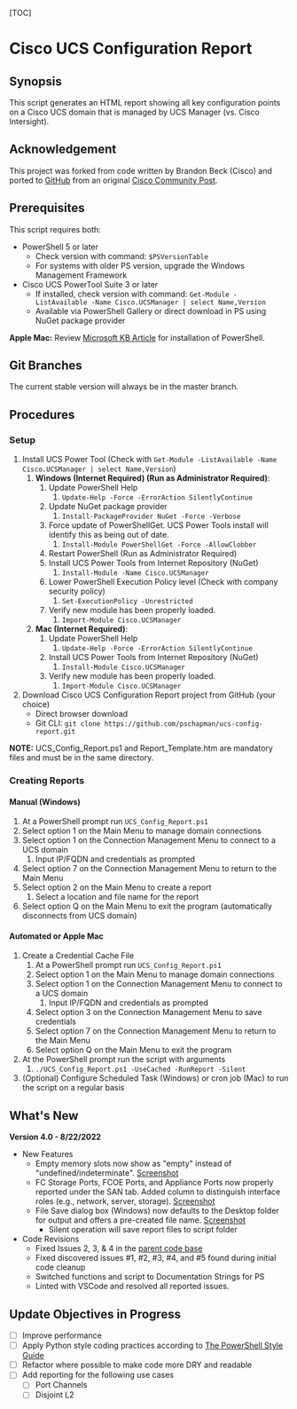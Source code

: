 [TOC]

# Cisco UCS Configuration Report
## Synopsis
This script generates an HTML report showing all key configuration points on a Cisco UCS domain that is managed by UCS Manager (vs. Cisco Intersight).

## Acknowledgement
This project was forked from code written by Brandon Beck (Cisco) and ported to [GitHub][4] from an original [Cisco Community Post][5].

## Prerequisites
This script requires both:
- PowerShell 5 or later
  - Check version with command: `$PSVersionTable`
  - For systems with older PS version, upgrade the Windows Management Framework
- Cisco UCS PowerTool Suite 3 or later
  - If installed, check version with command: `Get-Module -ListAvailable -Name Cisco.UCSManager | select Name,Version`
  - Available via PowerShell Gallery or direct download in PS using NuGet package provider

**Apple Mac:** Review [Microsoft KB Article][1] for installation of PowerShell.

## Git Branches
The current stable version will always be in the master branch.

## Procedures
### Setup
1. Install UCS Power Tool (Check with `Get-Module -ListAvailable -Name Cisco.UCSManager | select Name,Version`)
   1. **Windows (Internet Required) (Run as Administrator Required)**:
      1. Update PowerShell Help
         1. `Update-Help -Force -ErrorAction SilentlyContinue`
      2. Update NuGet package provider
         1. `Install-PackageProvider NuGet -Force -Verbose`
      3. Force update of PowerShellGet. UCS Power Tools install will identify this as being out of date.
         1. `Install-Module PowerShellGet -Force -AllowClobber`
      4. Restart PowerShell (Run as Administrator Required)
      5. Install UCS Power Tools from Internet Repository (NuGet)
         1. `Install-Module -Name Cisco.UCSManager`
      6. Lower PowerShell Execution Policy level (Check with company security policy)
         1. `Set-ExecutionPolicy -Unrestricted`
      7. Verify new module has been properly loaded.
         1. `Import-Module Cisco.UCSManager`
   2. **Mac (Internet Required)**:
      1. Update PowerShell Help
         1. `Update-Help -Force -ErrorAction SilentlyContinue`
      2. Install UCS Power Tools from Internet Repository (NuGet)
         1. `Install-Module Cisco.UCSManager`
      3. Verify new module has been properly loaded.
         1. `Import-Module Cisco.UCSManager`
2. Download Cisco UCS Configuration Report project from GitHub (your choice)
   - Direct browser download
   - Git CLI: `git clone https://github.com/pschapman/ucs-config-report.git`

**NOTE:** UCS_Config_Report.ps1 and Report_Template.htm are mandatory files and must be in the same directory.

### Creating Reports
#### Manual (Windows)
1. At a PowerShell prompt run `UCS_Config_Report.ps1`
2. Select option 1 on the Main Menu to manage domain connections
3. Select option 1 on the Connection Management Menu to connect to a UCS domain
   1. Input IP/FQDN and credentials as prompted
4. Select option 7 on the Connection Management Menu to return to the Main Menu
5. Select option 2 on the Main Menu to create a report
   1. Select a location and file name for the report
6. Select option Q on the Main Menu to exit the program (automatically disconnects from UCS domain)

#### Automated or Apple Mac
1. Create a Credential Cache File
   1. At a PowerShell prompt run `UCS_Config_Report.ps1`
   2. Select option 1 on the Main Menu to manage domain connections
   3. Select option 1 on the Connection Management Menu to connect to a UCS domain
      1. Input IP/FQDN and credentials as prompted
   4. Select option 3 on the Connection Management Menu to save credentials
   5. Select option 7 on the Connection Management Menu to return to the Main Menu
   6. Select option Q on the Main Menu to exit the program
2. At the PowerShell prompt run the script with arguments
   1. `./UCS_Config_Report.ps1 -UseCached -RunReport -Silent`
3. (Optional) Configure Scheduled Task (Windows) or cron job (Mac) to run the script on a regular basis

## What's New
**Version 4.0 - 8/22/2022**
- New Features
  - Empty memory slots now show as "empty" instead of "undefined/indeterminate". [Screenshot](DocImages/EmptyMemorySlots.png)
  - FC Storage Ports, FCOE Ports, and Appliance Ports now properly reported under the SAN tab. Added column to distinguish interface roles (e.g., network, server, storage). [Screenshot](DocImages/NewSANReporting.png)
  - File Save dialog box (Windows) now defaults to the Desktop folder for output and offers a pre-created file name. [Screenshot](DocImages/FileSaveDialog.png)
    - Silent operation will save report files to script folder
- Code Revisions
  - Fixed Issues 2, 3, & 4 in the [parent code base][4]
  - Fixed discovered issues #1, #2, #3, #4, and #5 found during initial code cleanup
  - Switched functions and script to Documentation Strings for PS
  - Linted with VSCode and resolved all reported issues.

## Update Objectives in Progress
- [ ] Improve performance
- [ ] Apply Python style coding practices according to [The PowerShell Style Guide][3]
- [ ] Refactor where possible to make code more DRY and readable
- [ ] Add reporting for the following use cases
  - [ ] Port Channels
  - [ ] Disjoint L2

[1]: https://docs.microsoft.com/en-us/powershell/scripting/install/installing-powershell-on-macos?view=powershell-7.2
[2]: https://kb.vmware.com/s/article/59235
[3]: https://github.com/PoshCode/PowerShellPracticeAndStyle/blob/master/Style-Guide/Introduction.md
[4]: https://github.com/datacenter/ucs-browser
[5]: https://community.cisco.com/t5/unified-computing-system-knowledge-base/ucs-healthcheck-v2-5/ta-p/3654629
